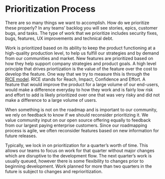# Prioritization Process

There are so many things we want to accomplish. How do we prioritize these properly?  In any teams’ backlog you will see stories, epics, customer bugs, and tasks. The type of work that we prioritize includes security fixes, bugs, features, UX improvements and technical debt.  

Work is prioritized based on its ability to keep the product functioning at a high-quality production level, to help us fulfill our strategies and by demand from our communities and market. New features are prioritized based on how they help support company strategies and product goals. A high level principle that drives priortization is the value of the feature over the cost to develop the feature. One way that we try to measure this is through the [RICE model](https://www.productplan.com/glossary/rice-scoring-model/). RICE stands for Reach, Impact, Confidence and Effort. A feature that would improve the product for a large volume of our end-users, would make a difference everyday to how they work and is fairly low risk and effort to add is likely prioritized over one that was very risky and did not make a difference to a large volume of users.  

When something is not on the roadmap and is important to our community, we rely on feedback to know if we should reconsider prioritizing it. We value community input on our open source offering equally to feedback from our largest paying enterprise customers. Since our roadmapping process is agile, we often reconsider features based on new information for future releases.  

Typically, we lock in on prioritization for a quarter’s worth of time. This allows our teams to focus on work for that quarter without major changes which are disruptive to the development flow. The next quarter’s work is usually queued, however there is some flexibility to changes prior to beginning development. Work planned for more than two quarters in the future is subject to changes and reprioritization.  
